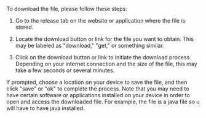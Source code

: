 To download the file, please follow these steps:

1. Go to the release tab on the website or application where the file is stored.

2. Locate the download button or link for the file you want to obtain. This may be labeled as "download," "get," or something similar.

3. Click on the download button or link to initiate the download process. Depending on your internet connection and the size of the file, this may take a few seconds or  several minutes.

If prompted, choose a location on your device to save the file, and then click "save" or "ok" to complete the process.
Note that you may need to have certain software or applications installed on your device in order to open and access the downloaded file. For example, the file is a java file so u will have to have java installed.
